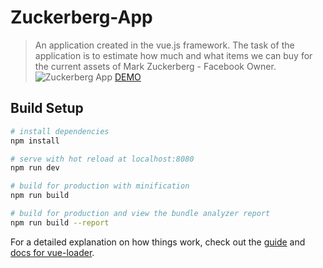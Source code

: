 # Zuckerberg-App

> An application created in the vue.js framework. The task of the application is to estimate how much and what items we can buy for the current assets of Mark Zuckerberg - Facebook Owner.
> <img src="https://rpodraza.pl/img/projekty/zuckerApp.png" alt="Zuckerberg App" />
> <a href="https://rafal-podraza.pl/demo19/#/">DEMO</a>

## Build Setup

``` bash
# install dependencies
npm install

# serve with hot reload at localhost:8080
npm run dev

# build for production with minification
npm run build

# build for production and view the bundle analyzer report
npm run build --report
```

For a detailed explanation on how things work, check out the [guide](http://vuejs-templates.github.io/webpack/) and [docs for vue-loader](http://vuejs.github.io/vue-loader).
